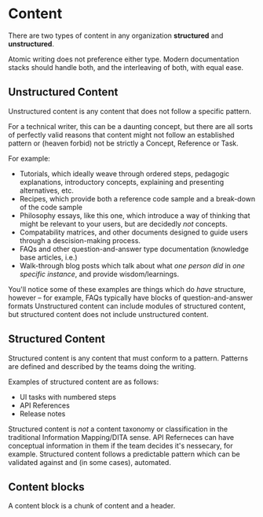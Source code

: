 # Content

There are two types of content in any organization **structured** and **unstructured**.

Atomic writing does not preference either type. Modern documentation stacks should handle both, and the interleaving of both, with equal ease.


## Unstructured Content 

Unstructured content is any content that does not follow a specific pattern. 

For a technical writer, this can be a daunting concept, but there are all sorts of perfectly valid reasons that content
might not follow an established pattern or (heaven forbid) not be strictly a Concept, Reference or Task. 

For example: 
* Tutorials, which ideally weave through ordered steps, pedagogic explanations, introductory concepts, explaining and presenting alternatives, etc. 
* Recipes, which provide both a reference code sample and a break-down of the code sample
* Philosophy essays, like this one, which introduce a way of thinking that might be relevant to your users, but are decidedly _not_ concepts.
* Compatability matrices, and other documents designed to guide users through a descision-making process. 
* FAQs and other question-and-answer type documentation (knowledge base articles, i.e.)
* Walk-through blog posts which talk about what _one person did_ in _one specific instance_, and provide wisdom/learnings.

You'll notice some of these examples are things which do _have_ structure, however – for example, FAQs typically have blocks of 
question-and-answer formats
Unstructured content can include modules of structured content, but structured content does not include unstructured content.


## Structured Content

Structured content is any content that must conform to a pattern. Patterns are defined and described by the teams doing the writing. 

Examples of structured content are as follows:

* UI tasks with numbered steps
* API References
* Release notes

Structured content is _not_ a content taxonomy or classification in the traditional Information Mapping/DITA sense. API Referneces can have conceptual information in them if the team decides it's nessecary, for example. Structured content follows a predictable pattern which can be validated against and (in some cases), automated. 

## Content blocks

A content block is a chunk of content and a header. 
